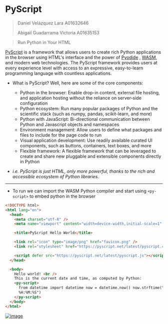 # PyScript

> Daniel Velázquez Lara A01632646
> 
> Abigail Guadarrama Victoria A01635153

> Run Python in Your HTML

[PyScript](https://pyscript.net/) is a framework that allows users to create rich Python applications in the browser using HTML's interface and the power of [Pyodide](https://pyodide.org/en/stable/) , [WASM](https://webassembly.org/), and modern web technologies. The PyScript framework provides users at every experience level with access to an expressive, easy-to-learn programming language with countless applications.

- What is PyScript? Well, here are some of the core components:

  - Python in the browser: Enable drop-in content, external file hosting, and application hosting without the reliance on server-side configuration
  - Python ecosystem: Run many popular packages of Python and the scientific stack (such as numpy, pandas, scikit-learn, and more)
  - Python with JavaScript: Bi-directional communication between Python and Javascript objects and namespaces
  - Environment management: Allow users to define what packages and files to include for the page code to run
  - Visual application development: Use readily available curated UI components, such as buttons, containers, text boxes, and more
  - Flexible framework: A flexible framework that can be leveraged to create and share new pluggable and extensible components directly in Python

- _i.e. PyScript is just HTML, only more powerful, thanks to the rich and accessible ecosystem of Python libraries._

---

- To run we can import the WASM Python compiler and start using `<py-script>` to embed python in the browser

```html
<!DOCTYPE html>
<html lang="en">
  <head>
    <meta charset="utf-8" />
    <meta name="viewport" content="width=device-width,initial-scale=1" />

    <title>PyScript Hello World</title>

    <link rel="icon" type="image/png" href="favicon.png" />
    <link rel="stylesheet" href="https://pyscript.net/latest/pyscript.css" />

    <script defer src="https://pyscript.net/latest/pyscript.js"></script>
  </head>

  <body>
    Hello world! <br />
    This is the current date and time, as computed by Python:
    <py-script>
      from datetime import datetime now = datetime.now() now.strftime("%m/%d/%Y,
      %H:%M:%S")
    </py-script>
  </body>
</html>
```

<a href="https://ibb.co/Z2jpzTM"><img src="https://i.ibb.co/g42LZgR/image.png" alt="image" border="0"></a>
